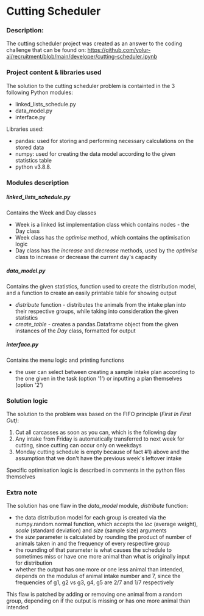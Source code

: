 # Cutting Scheduler
### Description:
The cutting scheduler project was created as an answer to the coding challenge that can be found on:
    https://github.com/volur-ai/recruitment/blob/main/developer/cutting-scheduler.ipynb

### Project content & libraries used
The solution to the cutting scheduler problem is containted in the 3 following Python modules:
* linked_lists_schedule.py
* data_model.py
* interface.py

Libraries used:
* pandas: used for storing and performing necessary calculations on the stored data
* numpy: used for creating the data model according to the given statistics table
* python v3.8.8.

### Modules description

##### linked_lists_schedule.py
Contains the Week and Day classes
- Week is a linked list implementation class which contains nodes - the Day class
- Week class has the _optimise_ method, which contains the optimisation logic
- Day class has the _increase_ and _decrease_ methods, used by the _optimise_ class to increase or decrease the current day's capacity

##### data_model.py
Contains the given statistics, function used to create the distribution model, and a function to create an easily printable table for showing output
- _distribute_ function - distributes the animals from the intake plan into their respective groups, while taking into consideration the given statistics
- _create_table_ - creates a pandas.Dataframe object from the given instances of the _Day_ class, formatted for output

##### interface.py
Contains the menu logic and printing functions
- the user can select between creating a sample intake plan according to the one given in the task (option '1') or inputting a plan themselves (option '2') 

### Solution logic 
The solution to the problem was based on the FIFO principle (_First In First Out)_:
1. Cut all carcasses as soon as you can, which is the following day
2. Any intake from Friday is automatically transferred to next week for cutting, since cutting can occur only on weekdays
3. Monday cutting schedule is empty because of fact #1) above and the assumption that we don't have the previous week's leftover intake
 
Specific optimisation logic is described in comments in the python files themselves

### Extra note
The solution has one flaw in the _data_model_ module, _distribute_ function:
- the data distribution model for each group is created via the numpy.random.normal function, which accepts the _loc_ (average weight), _scale_ (standard deviation) and _size_ (sample size) arguments
- the _size_ parameter is calculated by rounding the product of number of animals taken in and the frequency of every respective group
- the rounding of that parameter is what causes the schedule to sometimes miss or have one more animal than what is originally input for distribution
- whether the output has one more or one less animal than intended, depends on the modulus of animal intake number and 7, since the frequencies of g1, g2 vs g3, g4, g5 are 2/7 and 1/7 respectively

This flaw is patched by adding or removing one animal from a random group, depending on if the output is missing or has one more animal than intended